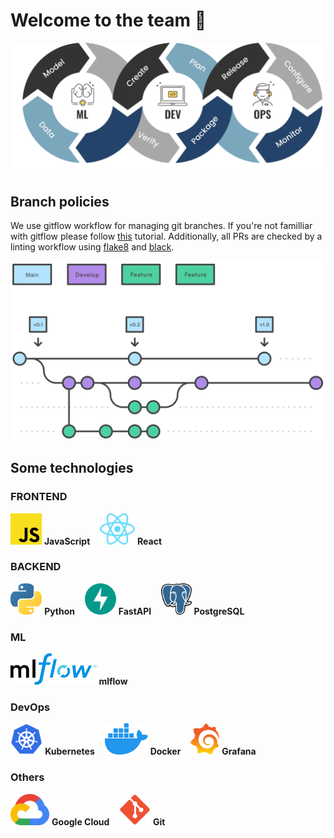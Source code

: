 # Welcome to the team 👋

<img src="img/icons/mlops.png">

## Branch policies

We use gitflow workflow for managing git branches. If you're not familliar with gitflow please follow [this](https://www.atlassian.com/git/tutorials/comparing-workflows/gitflow-workflow) tutorial. Additionally, all PRs are checked by a linting workflow using [flake8](https://flake8.pycqa.org/en/latest/) and [black](https://black.readthedocs.io/en/stable/).

<img src="img/icons/gitflow.svg">

## Some technologies

### FRONTEND

<img src="img/icons/javascript.svg" height=50px> **JavaScript** &nbsp;&nbsp;
<img src="img/icons/react.svg" height=50px> **React** &nbsp;&nbsp;

### BACKEND

<img src="img/icons/python.svg" height=50px> **Python** &nbsp;&nbsp;
<img src="img/icons/fastapi.svg" height=50px> **FastAPI** &nbsp;&nbsp;
<img src="img/icons/postgres.svg" height=50px> **PostgreSQL** &nbsp;&nbsp;

### ML

<img src="img/icons/mlflow.png" height=50px> **mlflow** &nbsp;&nbsp;

### DevOps

<img src="img/icons/kubernetes.svg" height=50px> **Kubernetes** &nbsp;&nbsp;
<img src="img/icons/docker.svg" height=50px> **Docker** &nbsp;&nbsp;
<img src="img/icons/grafana.svg" height=50px> **Grafana** &nbsp;&nbsp;

### Others

<img src="img/icons/gcp.svg" height=50px> **Google Cloud** &nbsp;&nbsp;
<img src="img/icons/git.svg" height=50px> **Git** &nbsp;&nbsp;
